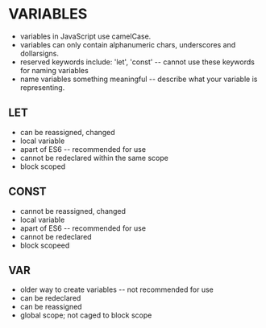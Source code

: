 # VARIABLES

- variables in JavaScript use camelCase.
- variables can only contain alphanumeric chars, underscores and dollarsigns.
- reserved keywords include: 'let', 'const' -- cannot use these keywords for naming variables
- name variables something meaningful -- describe what your variable is representing. 


## LET
- can be reassigned, changed
- local variable
- apart of ES6 -- recommended for use
- cannot be redeclared within the same scope
- block scoped


## CONST
- cannot be reassigned, changed
- local variable
- apart of ES6 -- recommended for use
- cannot be redeclared
- block scopeed


## VAR
- older way to create variables -- not recommended for use
- can be redeclared
- can be reassigned
- global scope; not caged to block scope